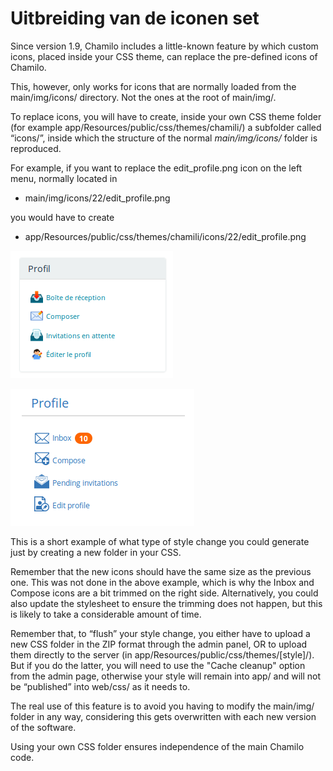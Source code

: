 # Uitbreiding van de iconen set

Since version 1.9, Chamilo includes a little-known feature by which custom icons, placed inside your CSS theme, can replace the pre-defined icons of Chamilo.

This, however, only works for icons that are normally loaded from the main/img/icons/ directory. Not the ones at the root of main/img/.

To replace icons, you will have to create, inside your own CSS theme folder \(for example app/Resources/public/css/themes/chamili/\) a subfolder called “icons/”, inside which the structure of the normal _main/img/icons/_ folder is reproduced.

For example, if you want to replace the edit\_profile.png icon on the left menu, normally located in

* main/img/icons/22/edit\_profile.png

you would have to create

* app/Resources/public/css/themes/chamili/icons/22/edit\_profile.png

![](../../.gitbook/assets/image11%20%281%29.png)

![](../../.gitbook/assets/image12%20%281%29.png)

This is a short example of what type of style change you could generate just by creating a new folder in your CSS.

Remember that the new icons should have the same size as the previous one. This was not done in the above example, which is why the Inbox and Compose icons are a bit trimmed on the right side. Alternatively, you could also update the stylesheet to ensure the trimming does not happen, but this is likely to take a considerable amount of time.

Remember that, to “flush” your style change, you either have to upload a new CSS folder in the ZIP format through the admin panel, OR to upload them directly to the server \(in app/Resources/public/css/themes/\[style\]/\). But if you do the latter, you will need to use the "Cache cleanup" option from the admin page, otherwise your style will remain into app/ and will not be “published” into web/css/ as it needs to.

The real use of this feature is to avoid you having to modify the main/img/ folder in any way, considering this gets overwritten with each new version of the software.

Using your own CSS folder ensures independence of the main Chamilo code.

